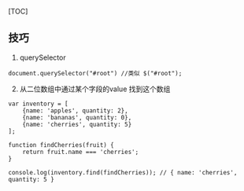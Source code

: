 [TOC]

## 技巧

1. querySelector
```
document.querySelector("#root") //类似 $("#root");
```

2.  从二位数组中通过某个字段的value 找到这个数组
```
var inventory = [
    {name: 'apples', quantity: 2},
    {name: 'bananas', quantity: 0},
    {name: 'cherries', quantity: 5}
];

function findCherries(fruit) { 
    return fruit.name === 'cherries';
}

console.log(inventory.find(findCherries)); // { name: 'cherries', quantity: 5 }
```

